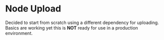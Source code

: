 # Node Upload
Decided to start from scratch using a different dependency for uploading. Basics are working yet this is **NOT** ready for use in a production environment.
